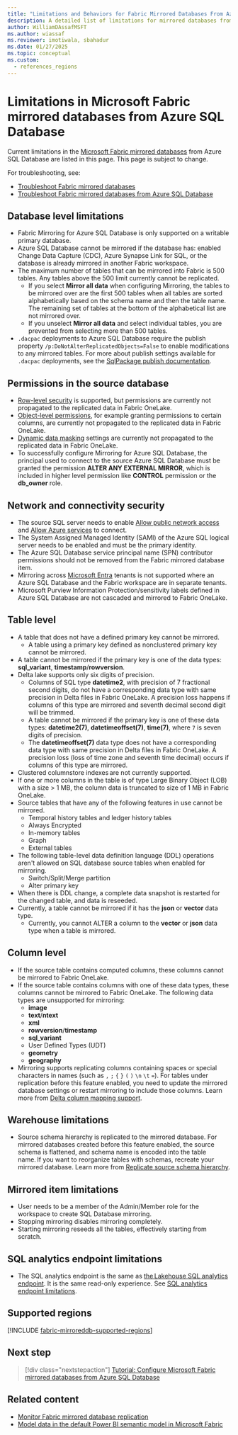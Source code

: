 ```yaml
---
title: "Limitations and Behaviors for Fabric Mirrored Databases From Azure SQL Database"
description: A detailed list of limitations for mirrored databases from Azure SQL Database in Microsoft Fabric.
author: WilliamDAssafMSFT
ms.author: wiassaf
ms.reviewer: imotiwala, sbahadur
ms.date: 01/27/2025
ms.topic: conceptual
ms.custom:
  - references_regions
---
```

# Limitations in Microsoft Fabric mirrored databases from Azure SQL Database

Current limitations in the [Microsoft Fabric mirrored databases](overview.md) from Azure SQL Database are listed in this page. This page is subject to change.

For troubleshooting, see:

- [Troubleshoot Fabric mirrored databases](troubleshooting.md)
- [Troubleshoot Fabric mirrored databases from Azure SQL Database](azure-sql-database-troubleshoot.md)

## Database level limitations

- Fabric Mirroring for Azure SQL Database is only supported on a writable primary database.
- Azure SQL Database cannot be mirrored if the database has: enabled Change Data Capture (CDC), Azure Synapse Link for SQL, or the database is already mirrored in another Fabric workspace.
- The maximum number of tables that can be mirrored into Fabric is 500 tables. Any tables above the 500 limit currently cannot be replicated.
  - If you select **Mirror all data** when configuring Mirroring, the tables to be mirrored over are the first 500 tables when all tables are sorted alphabetically based on the schema name and then the table name. The remaining set of tables at the bottom of the alphabetical list are not mirrored over.
  - If you unselect **Mirror all data** and select individual tables, you are prevented from selecting more than 500 tables.
- `.dacpac` deployments to Azure SQL Database require the publish property `/p:DoNotAlterReplicatedObjects=False` to enable modifications to any mirrored tables. For more about publish settings available for `.dacpac` deployments, see the [SqlPackage publish documentation](/sql/tools/sqlpackage/sqlpackage-publish).

## Permissions in the source database

- [Row-level security](/sql/relational-databases/security/row-level-security?view=fabric&preserve-view=true) is supported, but permissions are currently not propagated to the replicated data in Fabric OneLake.
- [Object-level permissions](/sql/t-sql/statements/grant-object-permissions-transact-sql?view=fabric&preserve-view=true), for example granting permissions to certain columns, are currently not propagated to the replicated data in Fabric OneLake.
- [Dynamic data masking](/sql/relational-databases/security/dynamic-data-masking?view=fabric&preserve-view=true) settings are currently not propagated to the replicated data in Fabric OneLake.
- To successfully configure Mirroring for Azure SQL Database, the principal used to connect to the source Azure SQL Database must be granted the permission **ALTER ANY EXTERNAL MIRROR**, which is included in higher level permission like **CONTROL** permission or the **db_owner** role.

## Network and connectivity security

- The source SQL server needs to enable [Allow public network access](/azure/azure-sql/database/connectivity-settings#change-public-network-access) and [Allow Azure services](/azure/azure-sql/database/network-access-controls-overview#allow-azure-services) to connect.
- The System Assigned Managed Identity (SAMI) of the Azure SQL logical server needs to be enabled and must be the primary identity.
- The Azure SQL Database service principal name (SPN) contributor permissions should not be removed from the Fabric mirrored database item.
- Mirroring across [Microsoft Entra](/entra/fundamentals/new-name) tenants is not supported where an Azure SQL Database and the Fabric workspace are in separate tenants.  
- Microsoft Purview Information Protection/sensitivity labels defined in Azure SQL Database are not cascaded and mirrored to Fabric OneLake.

## Table level

- A table that does not have a defined primary key cannot be mirrored.
    - A table using a primary key defined as nonclustered primary key cannot be mirrored.  
- A table cannot be mirrored if the primary key is one of the data types: **sql_variant**, **timestamp**/**rowversion**.
- Delta lake supports only six digits of precision.
   - Columns of SQL type **datetime2**, with precision of 7 fractional second digits, do not have a corresponding data type with same precision in Delta files in Fabric OneLake. A precision loss happens if columns of this type are mirrored and seventh decimal second digit will be trimmed.
   - A table cannot be mirrored if the primary key is one of these data types: **datetime2(7)**, **datetimeoffset(7)**, **time(7)**, where `7` is seven digits of precision.
   - The **datetimeoffset(7)** data type does not have a corresponding data type with same precision in Delta files in Fabric OneLake. A precision loss (loss of time zone and seventh time decimal) occurs if columns of this type are mirrored.
- Clustered columnstore indexes are not currently supported.
- If one or more columns in the table is of type Large Binary Object (LOB) with a size > 1 MB, the column data is truncated to size of 1 MB in Fabric OneLake.
- Source tables that have any of the following features in use cannot be mirrored.
    - Temporal history tables and ledger history tables  
    - Always Encrypted
    - In-memory tables
    - Graph  
    - External tables  
- The following table-level data definition language (DDL) operations aren't allowed on SQL database source tables when enabled for mirroring.  
    - Switch/Split/Merge partition
    - Alter primary key
- When there is DDL change, a complete data snapshot is restarted for the changed table, and data is reseeded.
- Currently, a table cannot be mirrored if it has the **json** or **vector** data type.
    - Currently, you cannot ALTER a column to the **vector** or **json** data type when a table is mirrored.

## Column level

- If the source table contains computed columns, these columns cannot be mirrored to Fabric OneLake.  
- If the source table contains columns with one of these data types, these columns cannot be mirrored to Fabric OneLake. The following data types are unsupported for mirroring:
    - **image**
    - **text**/**ntext**
    - **xml** 
    - **rowversion**/**timestamp**
    - **sql_variant**
    - User Defined Types (UDT)
    - **geometry**
    - **geography**
- Mirroring supports replicating columns containing spaces or special characters in names (such as  `,` `;` `{` `}` `(` `)` `\n` `\t` `=`). For tables under replication before this feature enabled, you need to update the mirrored database settings or restart mirroring to include those columns. Learn more from [Delta column mapping support](troubleshooting.md#delta-column-mapping-support).

## Warehouse limitations

- Source schema hierarchy is replicated to the mirrored database. For mirrored databases created before this feature enabled, the source schema is flattened, and schema name is encoded into the table name. If you want to reorganize tables with schemas, recreate your mirrored database. Learn more from [Replicate source schema hierarchy](troubleshooting.md#replicate-source-schema-hierarchy).

## Mirrored item limitations

- User needs to be a member of the Admin/Member role for the workspace to create SQL Database mirroring.  
- Stopping mirroring disables mirroring completely.  
- Starting mirroring reseeds all the tables, effectively starting from scratch.  

## SQL analytics endpoint limitations

- The SQL analytics endpoint is the same as [the Lakehouse SQL analytics endpoint](../../data-engineering/lakehouse-overview.md#lakehouse-sql-analytics-endpoint). It is the same read-only experience. See [SQL analytics endpoint limitations](../../data-warehouse/limitations.md#limitations-of-the-sql-analytics-endpoint).

## Supported regions

[!INCLUDE [fabric-mirroreddb-supported-regions](../includes/fabric-mirroreddb-supported-regions.md)]

## Next step

> [!div class="nextstepaction"]
> [Tutorial: Configure Microsoft Fabric mirrored databases from Azure SQL Database](azure-sql-database-tutorial.md)

## Related content

- [Monitor Fabric mirrored database replication](monitor.md)
- [Model data in the default Power BI semantic model in Microsoft Fabric](/fabric/data-warehouse/model-default-power-bi-dataset)
